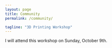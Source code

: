 ```yaml
---
layout: page
title: Community
permalink: /community/

tagline: "3D Printing Workshop"
---
```


I will attend this workshop on Sunday, October 9th. 